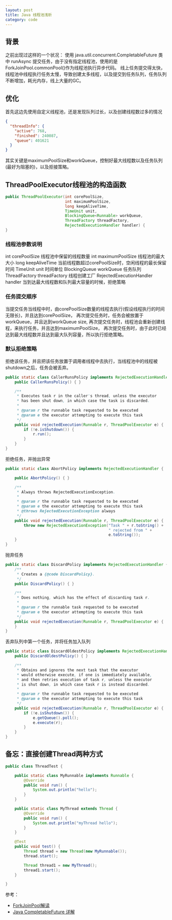 ```yaml
---
layout: post
title: Java 线程池浅析
category: code
---
```


## 背景

之前出现过这样的一个状况：
使用 java.util.concurrent.CompletableFuture 类中 runAsync 提交任务，由于没有指定线程池，使用的是ForkJoinPool.commonPool()作为线程池执行异步代码。
线上任务提交得太快，线程池中线程执行任务太慢，导致创建太多线程，以及提交到任务队列，任务队列不断增加，耗光内存，线上大量的GC。

## 优化

首先这边先使用自定义线程池，还是发现队列过长，以及创建线程数过多的情况

```json
{
  "threadInfo": {
    "active": 768,
    "finished": 240087,
    "queue": 401621
  }
}
```
其实关键是maximumPoolSize和workQueue，控制好最大线程数以及任务队列(最好为阻塞的)，以及拒接策略。

## ThreadPoolExecutor线程池的构造函数

```java
public ThreadPoolExecutor(int corePoolSize,
                          int maximumPoolSize,
                          long keepAliveTime,
                          TimeUnit unit,
                          BlockingQueue<Runnable> workQueue,
                          ThreadFactory threadFactory,
                          RejectedExecutionHandler handler) {
}
```

### 线程池参数说明

int corePoolSize 线程池中保留的线程数量
int maximumPoolSize 线程池的最大大小
long keepAliveTime 当前线程数超过corePoolSize时，空闲线程的最长保留时间
TimeUnit unit 时间单位
BlockingQueue<Runnable> workQueue 任务队列
ThreadFactory threadFactory 线程创建工厂
RejectedExecutionHandler handler 当到达最大线程数和队列最大容量的时候，拒绝策略

### 任务提交顺序

当提交任务当线程中时，由corePoolSize数量的线程去执行(假设线程执行的时间无限长)，并且达到corePoolSize，
再次提交任务时，任务会被放置于workQueue，并且达到workQueue size,
再次提交任务时，线程池会重新创建线程，来执行任务，并且达到maximumPoolSize，
再次提交任务时，由于此时已经达到最大线程数并且达到最大队列容量，所以执行拒绝策略。

### 默认拒绝策略

拒绝该任务，并且把该任务放置于调用者线程中去执行，当线程池中的线程被shutdown之后，任务会被丢弃。

```java
public static class CallerRunsPolicy implements RejectedExecutionHandler {
    public CallerRunsPolicy() { }

    /**
     * Executes task r in the caller's thread, unless the executor
     * has been shut down, in which case the task is discarded.
     *
     * @param r the runnable task requested to be executed
     * @param e the executor attempting to execute this task
     */
    public void rejectedExecution(Runnable r, ThreadPoolExecutor e) {
        if (!e.isShutdown()) {
            r.run();
        }
    }
}
```

拒绝任务，并抛出异常

```java
public static class AbortPolicy implements RejectedExecutionHandler {

    public AbortPolicy() { }

    /**
     * Always throws RejectedExecutionException.
     *
     * @param r the runnable task requested to be executed
     * @param e the executor attempting to execute this task
     * @throws RejectedExecutionException always
     */
    public void rejectedExecution(Runnable r, ThreadPoolExecutor e) {
        throw new RejectedExecutionException("Task " + r.toString() +
                                             " rejected from " +
                                             e.toString());
    }
}
```

抛弃任务

```java
public static class DiscardPolicy implements RejectedExecutionHandler {
    /**
     * Creates a {@code DiscardPolicy}.
     */
    public DiscardPolicy() { }

    /**
     * Does nothing, which has the effect of discarding task r.
     *
     * @param r the runnable task requested to be executed
     * @param e the executor attempting to execute this task
     */
    public void rejectedExecution(Runnable r, ThreadPoolExecutor e) {
    }
}
```

丢弃队列中第一个任务，并将任务加入队列

```java
public static class DiscardOldestPolicy implements RejectedExecutionHandler {
    public DiscardOldestPolicy() { }

    /**
     * Obtains and ignores the next task that the executor
     * would otherwise execute, if one is immediately available,
     * and then retries execution of task r, unless the executor
     * is shut down, in which case task r is instead discarded.
     *
     * @param r the runnable task requested to be executed
     * @param e the executor attempting to execute this task
     */
    public void rejectedExecution(Runnable r, ThreadPoolExecutor e) {
        if (!e.isShutdown()) {
            e.getQueue().poll();
            e.execute(r);
        }
    }
}
```

## 备忘：直接创建Thread两种方式

```java
public class ThreadTest {

    public static class MyRunnable implements Runnable {
        @Override
        public void run() {
            System.out.println("hello");
        }
    }

    public static class MyThread extends Thread {
        @Override
        public void run() {
            System.out.println("myThread hello");
        }
    }

    @Test
    public void test() {
        Thread thread = new Thread(new MyRunnable());
        thread.start();

        Thread thread1 = new MyThread();
        thread1.start();
    }

}
```


参考：

- [ForkJoinPool解读](https://kaimingwan.com/post/java/forkjoinpooljie-du)
- [Java CompletableFuture 详解](https://colobu.com/2016/02/29/Java-CompletableFuture/#%E5%88%9B%E5%BB%BACompletableFuture%E5%AF%B9%E8%B1%A1%E3%80%82)

